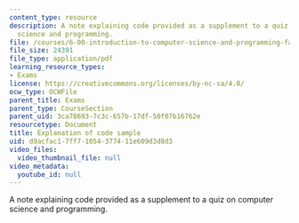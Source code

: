 ```yaml
---
content_type: resource
description: A note explaining code provided as a supplement to a quiz on computer
  science and programming.
file: /courses/6-00-introduction-to-computer-science-and-programming-fall-2008/d9acfac17ff71054377411e609d3d8d3_q3_explain.pdf
file_size: 24391
file_type: application/pdf
learning_resource_types:
- Exams
license: https://creativecommons.org/licenses/by-nc-sa/4.0/
ocw_type: OCWFile
parent_title: Exams
parent_type: CourseSection
parent_uid: 3ca78693-7c3c-657b-17df-50f07b16762e
resourcetype: Document
title: Explanation of code sample
uid: d9acfac1-7ff7-1054-3774-11e609d3d8d3
video_files:
  video_thumbnail_file: null
video_metadata:
  youtube_id: null
---
```

A note explaining code provided as a supplement to a quiz on computer science and programming.
